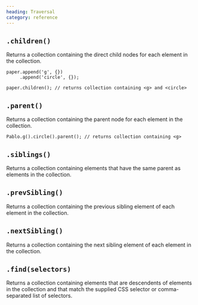 ```yaml
--- 
heading: Traversal
category: reference
---
```



`.children()`
-------------

Returns a collection containing the direct child nodes for each element in the collection.

	paper.append('g', {})
		 .append('circle', {});

	paper.children(); // returns collection containing <g> and <circle>

	
`.parent()`
-----------

Returns a collection containing the parent node for each element in the collection.

	Pablo.g().circle().parent(); // returns collection containing <g>

	
`.siblings()`
-------------

Returns a collection containing elements that have the same parent as elements in the collection.

	
`.prevSibling()`
----------------

Returns a collection containing the previous sibling element of each element in the collection.

	
`.nextSibling()`
----------------

Returns a collection containing the next sibling element of each element in the collection.

	
`.find(selectors)`
------------------

Returns a collection containing elements that are descendents of elements in the collection and that match the supplied CSS selector or comma-separated list of selectors.